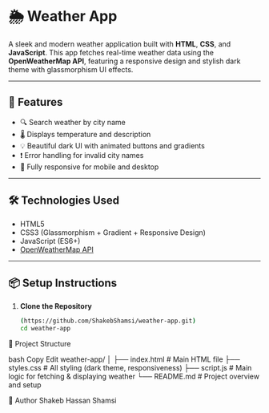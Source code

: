# 🌦️ Weather App

A sleek and modern weather application built with **HTML**, **CSS**, and **JavaScript**. This app fetches real-time weather data using the **OpenWeatherMap API**, featuring a responsive design and stylish dark theme with glassmorphism UI effects.

---

## 🚀 Features

- 🔍 Search weather by city name
- 🌡️ Displays temperature and description
- 💡 Beautiful dark UI with animated buttons and gradients
- ❗ Error handling for invalid city names
- 📱 Fully responsive for mobile and desktop

---

## 🛠️ Technologies Used

- HTML5
- CSS3 (Glassmorphism + Gradient + Responsive Design)
- JavaScript (ES6+)
- [OpenWeatherMap API](https://openweathermap.org/api)

---

## 📦 Setup Instructions

1. **Clone the Repository**
   ```bash
   (https://github.com/ShakebShamsi/weather-app.git)
   cd weather-app

📁 Project Structure

bash
Copy
Edit
weather-app/
│
├── index.html          # Main HTML file
├── styles.css          # All styling (dark theme, responsiveness)
├── script.js           # Main logic for fetching & displaying weather
└── README.md           # Project overview and setup

🧠 Author
Shakeb Hassan Shamsi


